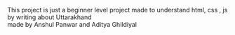 This project is just a beginner level project made to understand html, css , js by writing about Uttarakhand <br> made by Anshul Panwar and Aditya Ghildiyal
